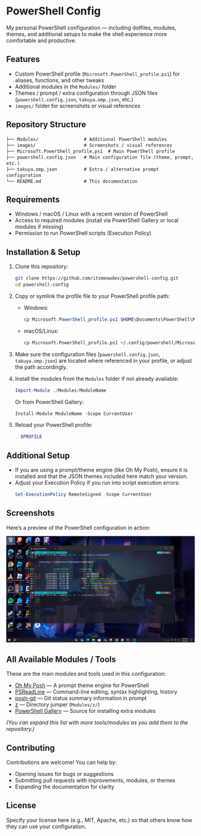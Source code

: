 # PowerShell Config

My personal PowerShell configuration — including dotfiles, modules, themes, and additional setups to make the shell experience more comfortable and productive.

## Features

- Custom PowerShell profile (`Microsoft.PowerShell_profile.ps1`) for aliases, functions, and other tweaks  
- Additional modules in the `Modules/` folder  
- Themes / prompt / extra configuration through JSON files (`powershell.config.json`, `takuya.omp.json`, etc.)  
- `images/` folder for screenshots or visual references  

## Repository Structure

```
├── Modules/                 # Additional PowerShell modules
├── images/                  # Screenshots / visual references
├── Microsoft.PowerShell_profile.ps1  # Main PowerShell profile
├── powershell.config.json   # Main configuration file (theme, prompt, etc.)
├── takuya.omp.json          # Extra / alternative prompt configuration
└── README.md                # This documentation
```

## Requirements

- Windows / macOS / Linux with a recent version of PowerShell  
- Access to required modules (install via PowerShell Gallery or local modules if missing)  
- Permission to run PowerShell scripts (Execution Policy)  

## Installation & Setup

1. Clone this repository:
   ```bash
   git clone https://github.com/itsmeowdev/powershell-config.git
   cd powershell-config
   ```

2. Copy or symlink the profile file to your PowerShell profile path:
   - Windows:
     ```powershell
     cp Microsoft.PowerShell_profile.ps1 $HOME\Documents\PowerShell\Microsoft.PowerShell_profile.ps1
     ```
   - macOS/Linux:
     ```bash
     cp Microsoft.PowerShell_profile.ps1 ~/.config/powershell/Microsoft.PowerShell_profile.ps1
     ```

3. Make sure the configuration files (`powershell.config.json`, `takuya.omp.json`) are located where referenced in your profile, or adjust the path accordingly.

4. Install the modules from the `Modules` folder if not already available:
   ```powershell
   Import-Module ./Modules/ModuleName
   ```
   Or from PowerShell Gallery:
   ```powershell
   Install-Module ModuleName -Scope CurrentUser
   ```

5. Reload your PowerShell profile:
   ```powershell
   . $PROFILE
   ```

## Additional Setup

- If you are using a prompt/theme engine (like Oh My Posh), ensure it is installed and that the JSON themes included here match your version.  
- Adjust your Execution Policy if you run into script execution errors:
  ```powershell
  Set-ExecutionPolicy RemoteSigned -Scope CurrentUser
  ```

## Screenshots

Here’s a preview of the PowerShell configuration in action:

![PowerShell Preview](./images/powershell.png)

## All Available Modules / Tools

These are the main modules and tools used in this configuration:

- [Oh My Posh](https://ohmyposh.dev) — A prompt theme engine for PowerShell  
- [PSReadLine](https://github.com/PowerShell/PSReadLine) — Command-line editing, syntax highlighting, history  
- [posh-git](https://github.com/dahlbyk/posh-git) — Git status summary information in prompt  
- [z](https://github.com/agkozak/zsh-z) — Directory jumper (`Modules/z/`)  
- [PowerShell Gallery](https://www.powershellgallery.com/) — Source for installing extra modules  

*(You can expand this list with more tools/modules as you add them to the repository.)*

## Contributing

Contributions are welcome! You can help by:  
- Opening issues for bugs or suggestions  
- Submitting pull requests with improvements, modules, or themes  
- Expanding the documentation for clarity  

## License

Specify your license here (e.g., MIT, Apache, etc.) so that others know how they can use your configuration.
